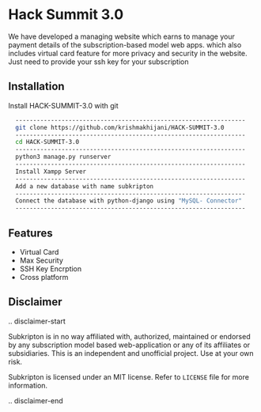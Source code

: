 # Hack Summit 3.0

We have developed a managing website which earns to manage your payment details of the subscription-based model web apps.
which also includes virtual card feature for more privacy and security in the website.
Just need to provide your ssh key for your subscription


## Installation

Install HACK-SUMMIT-3.0 with git

```bash
  -----------------------------------------------------------------
  git clone https://github.com/krishmakhijani/HACK-SUMMIT-3.0
  -----------------------------------------------------------------
  cd HACK-SUMMIT-3.0
  -----------------------------------------------------------------
  python3 manage.py runserver
  -----------------------------------------------------------------
  Install Xampp Server
  -----------------------------------------------------------------
  Add a new database with name subkripton
  -----------------------------------------------------------------
  Connect the database with python-django using "MySQL- Connector"
  -----------------------------------------------------------------
```
    
## Features

- Virtual Card
- Max Security
- SSH Key Encrption
- Cross platform

Disclaimer
----------

.. disclaimer-start

Subkripton is in no way affiliated with, authorized, maintained or endorsed by any subscription model based web-application or any of its affiliates or
subsidiaries. This is an independent and unofficial project. Use at your own risk.

Subkripton is licensed under an MIT license. Refer to ``LICENSE`` file for more information.

.. disclaimer-end
